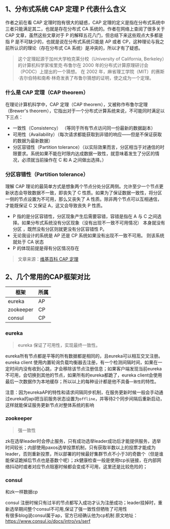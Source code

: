 ## 1、分布式系统 CAP 定理 P 代表什么含义

作者之前在看 CAP 定理时抱有很大的疑惑，CAP 定理的定义是指在分布式系统中三者只能满足其二，也就是存在分布式 CA 系统的。作者在网络上查阅了很多关于 CAP 文章，虽然这些文章对于 P 的解释五花八门，但总结下来这些观点大多都是指 P 是不可缺少的，也就是说在分布式系统只能是 AP 或者 CP，这种理论与我之前所认识的理论（存在分布式 CA 系统）是冲突的，所以才有了疑惑。

> 这个定理起源于加州大学柏克莱分校（University of California, Berkeley）的计算机科学家埃里克·布鲁尔在 2000 年的分布式计算原理研讨会（PODC）上提出的一个猜想。 在 2002 年，麻省理工学院（MIT）的赛斯·吉尔伯特和南希·林奇发表了布鲁尔猜想的证明，使之成为一个定理。

### 什么是 CAP 定理（CAP theorem）

在理论计算机科学中，CAP 定理（CAP theorem），又被称作布鲁尔定理（Brewer's theorem），它指出对于一个分布式计算系统来说，不可能同时满足以下三点：

- 一致性（Consistency） （等同于所有节点访问同一份最新的数据副本）
- 可用性（Availability）（每次请求都能获取到非错的响应——但是不保证获取的数据为最新数据）
- 分区容错性（Partition tolerance）（以实际效果而言，分区相当于对通信的时限要求。系统如果不能在时限内达成数据一致性，就意味着发生了分区的情况，必须就当前操作在 C 和 A 之间做出选择。）

### 分区容错性（Partition tolerance）

理解 CAP 理论的最简单方式是想象两个节点分处分区两侧。允许至少一个节点更新状态会导致数据不一致，即丧失了 C 性质。如果为了保证数据一致性，将分区一侧的节点设置为不可用，那么又丧失了 A 性质。除非两个节点可以互相通信，才能既保证 C 又保证 A，这又会导致丧失 P 性质。

- P 指的是分区容错性，分区现象产生后需要容错，容错是指在 A 与 C 之间选择。如果分布式系统没有分区现象（没有出现不一致不可用情况） 本身就没有分区 ，既然没有分区则就更没有分区容错性 P。
- 无论我设计的系统是 AP 还是 CP 系统如果没有出现不一致不可用。 则该系统就处于 CA 状态
- P 的体现前提是得有分区情况存在

> 文章来源：[维基百科 CAP 定理](https://zh.wikipedia.org/wiki/CAP%E5%AE%9A%E7%90%86)


## 2、几个常用的CAP框架对比


框架 | 所属
---|---
eureka | AP
zookeeper | CP
consul | CP

### eureka

> eureka 保证了可用性，实现最终一致性。 

eureka所有节点都是平等的所有数据都是相同的，且eureka可以相互交叉注册。  
eureka client 使用内置轮询负载均衡器去注册，有一个检测间隔时间，如果在一定时间内没有收到心跳，才会移除该节点注册信息；如果客户端发现当前eureka不可用，会切换到其他的节点，如果所有的eureka都跪了，eureka client会使用最后一次数据作为本地缓存；所以以上的每种设计都是他不具备`一致性`的特性。

注意：因为eurekaAP的特性和请求间隔同步机制，在服务更新时候一般会手动通过eureka的api把当前服务状态设置为`offline`，并等待2个同步间隔后重新启动，这样就能保证服务更新节点对整体系统的影响

### zookeeper

> 强一致性

zk在选举leader时会停止服务，只有成功选举leader成功后才能提供服务，选举时间较长；内部使用paxos选举投票机制，只有获取半数以上的投票才能成为leader，否则重新投票，所以部署的时候最好集群节点不小于3的奇数个（但是谁能保证跪掉后节点也是基数个呢）；zk健康检查一般是使用tcp长链接，在内部网络抖动时或者对应节点阻塞时候都会变成不可用，这里还是比较危险的；

### consul

和zk一样数据cp

consul 注册时候只有过半的节点都写入成功才认为注册成功；leader挂掉时，重新选举期间整个consul不可用,保证了强一致性但牺牲了可用性  
有很多blog说consul属于ap，官方已经确认他为cp机制 原文地址：https://www.consul.io/docs/intro/vs/serf
